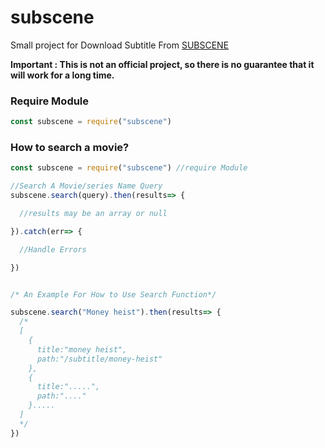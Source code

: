 # subscene

Small project for Download Subtitle From [SUBSCENE](https://www.subscene.com/)

**Important : This is not an official project, so there is no guarantee that it will work for a long time.**

### Require Module
```javascript
const subscene = require("subscene")
```

### How to search a movie?

```javascript
const subscene = require("subscene") //require Module

//Search A Movie/series Name Query
subscene.search(query).then(results=> {

  //results may be an array or null

}).catch(err=> {

  //Handle Errors

})


/* An Example For How to Use Search Function*/

subscene.search("Money heist").then(results=> {
  /*
  [
    {
      title:"money heist",
      path:"/subtitle/money-heist"
    },
    {
      title:".....",
      path:"...."
    }.....
  ]
  */
})

```